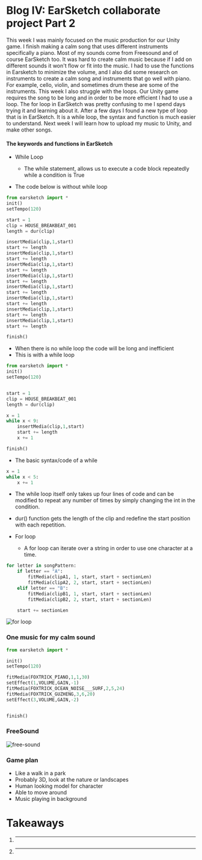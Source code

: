 # Blog IV: EarSketch collaborate project Part 2

This week I was mainly focused on the music production for our Unity game. I finish making a calm song that uses different instruments specifically a piano. Most of my sounds come from Freesound and of course EarSketch too. It was hard to create calm music because if I add on different sounds it won't flow or fit into the music. I had to use the functions in Earsketch to minimize the volume, and I also did some research on instruments to create a calm song and instruments that go well with piano. For example, cello, violin, and sometimes drum these are some of the instruments. This week I also struggle with the loops. Our Unity game requires the song to be long and in order to be more efficient I had to use a loop. The for loop in EarSketch was pretty confusing to me I spend days trying it and learning about it. After a few days I found a new type of loop that is in EarSketch. It is a while loop, the syntax and function is much easier to understand. Next week I will learn how to upload my music to Unity, and make other songs.

#### The keywords and functions in EarSketch
+ While Loop
  + The while statement, allows us to execute a code block repeatedly while a condition is True
  
+ The code below is without while loop
```python
from earsketch import *
init()
setTempo(120)

start = 1
clip = HOUSE_BREAKBEAT_001
length = dur(clip)

insertMedia(clip,1,start)
start += length
insertMedia(clip,1,start)
start += length
insertMedia(clip,1,start)
start += length
insertMedia(clip,1,start)
start += length
insertMedia(clip,1,start)
start += length
insertMedia(clip,1,start)
start += length
insertMedia(clip,1,start)
start += length
insertMedia(clip,1,start)
start += length

finish()
```
+ When there is no while loop the code will be long and inefficient
+ This is with a while loop
```python
from earsketch import *
init()
setTempo(120)


start = 1
clip = HOUSE_BREAKBEAT_001
length = dur(clip)

x = 1
while x < 9:
	insertMedia(clip,1,start)
	start += length
	x += 1

finish()
```
+ The basic syntax/code of a while 
```python
x = 1
while x < 5:
	x += 1
```
+ The while loop itself only takes up four lines of code and can be modified to repeat any number of times by simply changing the int in the condition. 
+ dur() function gets the length of the clip and redefine the start position with each repetition.
  
+ For loop
  + A for loop can iterate over a string in order to use one character at a time. 
```python
for letter in songPattern:
	if letter == "A":
		fitMedia(clipA1, 1, start, start + sectionLen)
		fitMedia(clipA2, 2, start, start + sectionLen)
	elif letter == "B":
		fitMedia(clipB1, 1, start, start + sectionLen)
		fitMedia(clipB2, 2, start, start + sectionLen)

	start += sectionLen
```
![for loop](https://earsketch.gatech.edu/earsketch2/curriculum/media/U1P2/Loop_Components_PY.png)

### One music for my calm sound
```python
from earsketch import *

init()
setTempo(120)

fitMedia(FOXTRICK_PIANO,1,1,30)
setEffect(1,VOLUME,GAIN,-1)
fitMedia(FOXTRICK_OCEAN_NOISE___SURF,2,5,24)
fitMedia(FOXTRICK_GUZHENG,3,6,20)
setEffect(3,VOLUME,GAIN,-2)


finish()

```

### FreeSound

![free-sound](https://d2.alternativeto.net/dist/s/2fc76370-86f9-e011-98e6-0025902c7e73_1_full.png?format=jpg&width=1600&height=1600&mode=min&upscale=false)

### Game plan
+ Like a walk in a park
+ Probably 3D, look at the nature or landscapes
+ Human looking model for character
+ Able to move around
+ Music playing in background


# Takeaways
1. **** 
2. **** 

